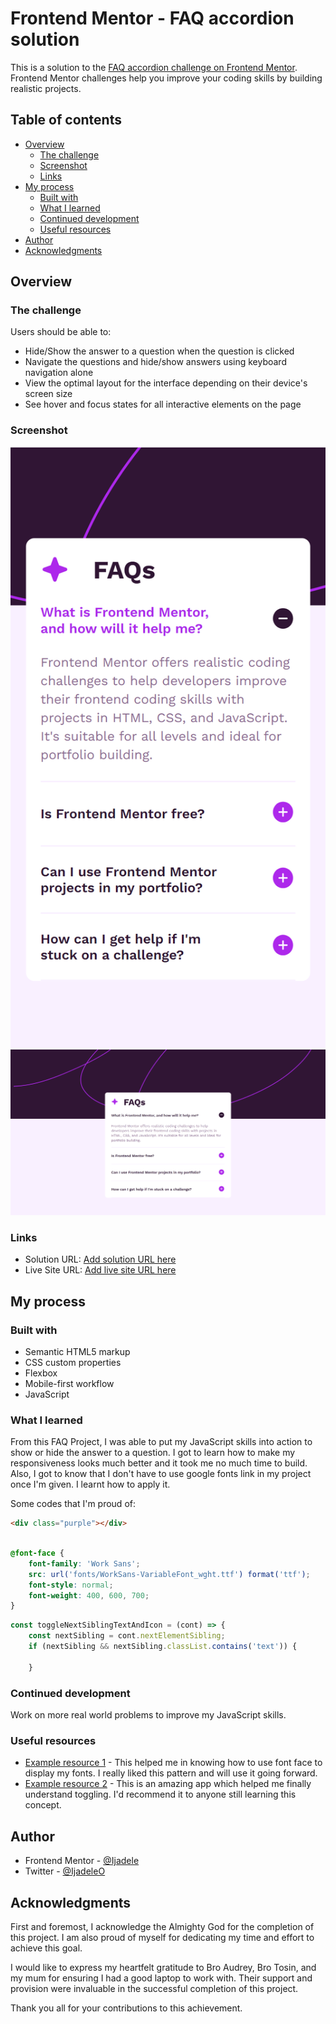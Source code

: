 # Frontend Mentor - FAQ accordion solution

This is a solution to the [FAQ accordion challenge on Frontend Mentor](https://www.frontendmentor.io/challenges/faq-accordion-wyfFdeBwBz). Frontend Mentor challenges help you improve your coding skills by building realistic projects. 

## Table of contents

- [Overview](#overview)
  - [The challenge](#the-challenge)
  - [Screenshot](#screenshot)
  - [Links](#links)
- [My process](#my-process)
  - [Built with](#built-with)
  - [What I learned](#what-i-learned)
  - [Continued development](#continued-development)
  - [Useful resources](#useful-resources)
- [Author](#author)
- [Acknowledgments](#acknowledgments)

## Overview

### The challenge

Users should be able to:

- Hide/Show the answer to a question when the question is clicked
- Navigate the questions and hide/show answers using keyboard navigation alone
- View the optimal layout for the interface depending on their device's screen size
- See hover and focus states for all interactive elements on the page

### Screenshot

![](images/mobile_screenshot.png)
![](images/desktop_screenshot.png)

### Links

- Solution URL: [Add solution URL here](https://your-solution-url.com)
- Live Site URL: [Add live site URL here](https://your-live-site-url.com)

## My process

### Built with

- Semantic HTML5 markup
- CSS custom properties
- Flexbox
- Mobile-first workflow
- JavaScript

### What I learned

From this FAQ Project, I was able to put my JavaScript skills into action to show or hide the answer to a question. I got to learn how to make my responsiveness looks much better and it took me no much time to build. Also, I got to know that I don't have to use google fonts link in my project once I'm given. I learnt how to apply it.

Some codes that I'm proud of:

```html
<div class="purple"></div>
```
```css

@font-face {
    font-family: 'Work Sans';
    src: url('fonts/WorkSans-VariableFont_wght.ttf') format('ttf');
    font-style: normal;
    font-weight: 400, 600, 700;  
}
```
```js
const toggleNextSiblingTextAndIcon = (cont) => {
    const nextSibling = cont.nextElementSibling;
    if (nextSibling && nextSibling.classList.contains('text')) {
        
    }
```

### Continued development

Work on more real world problems to improve my JavaScript skills.

### Useful resources

- [Example resource 1](https://www.w3schools.com) - This helped me in knowing how to use font face to display my fonts. I really liked this pattern and will use it going forward.
- [Example resource 2](https://chatgpt.com) - This is an amazing app which helped me finally understand toggling. I'd recommend it to anyone still learning this concept.

## Author

- Frontend Mentor - [@Ijadele](https://www.frontendmentor.io/profile/Ijadele)
- Twitter - [@IjadeleO](https://www.twitter.com/IjadeleO)

## Acknowledgments

First and foremost, I acknowledge the Almighty God for the completion of this project. I am also proud of myself for dedicating my time and effort to achieve this goal.

I would like to express my heartfelt gratitude to Bro Audrey, Bro Tosin, and my mum for ensuring I had a good laptop to work with. Their support and provision were invaluable in the successful completion of this project.

Thank you all for your contributions to this achievement.